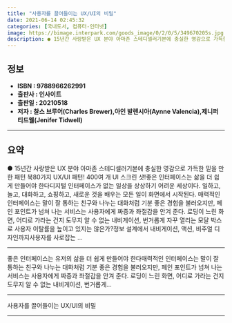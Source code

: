 ```yaml
---
title: "사용자를 끌어들이는 UX/UI의 비밀"
date: 2021-06-14 02:45:32
categories: [국내도서, 컴퓨터-인터넷]
image: https://bimage.interpark.com/goods_image/0/2/0/5/349670205s.jpg
description: ● 15년간 사랑받은 UX 분야 아마존 스테디셀러기본에 충실한 영감으로 가득한 믿을 만한 패턴 북80가지 UX/UI 패턴! 400여 개 UI 스크린 샷!좋은 인터페이스는 삶을 더 쉽게 만들어야 한다디지털 인터페이스가 없는 일상을 상상하기 어려운 세상이다. 일하고, 놀고, 대화하고, 쇼
---
```


## **정보**

- **ISBN : 9788966262991**
- **출판사 : 인사이트**
- **출판일 : 20210518**
- **저자 : 찰스 브루어(Charles Brewer),아인 발렌시아(Aynne Valencia),제니퍼 티드웰(Jenifer Tidwell)**

------



## **요약**

●  15년간 사랑받은 UX 분야 아마존 스테디셀러기본에 충실한 영감으로 가득한 믿을 만한 패턴 북80가지 UX/UI 패턴! 400여 개 UI 스크린 샷!좋은 인터페이스는 삶을 더 쉽게 만들어야 한다디지털 인터페이스가 없는 일상을 상상하기 어려운 세상이다. 일하고, 놀고, 대화하고, 쇼핑하고, 새로운 것을 배우는 모든 일이 화면에서 시작된다. 매력적인 인터페이스는 말이 잘 통하는 친구와 나누는 대화처럼 기분 좋은 경험을 불러오지만, 페인 포인트가 넘쳐 나는 서비스는 사용자에게 짜증과 좌절감을 안겨 준다. 로딩이 느린 화면, 어디로 가라는 건지 도무지 알 수 없는 내비게이션, 번거롭게 자꾸 열리는 모달 박스로 사용자 이탈률을 높이고 있지는 않은가?정보 설계에서 내비게이션, 액션, 비주얼 디자인까지사용자를 사로잡는 ...

------

좋은 인터페이스는 유저의 삶을 더 쉽게 만들어야 한다매력적인 인터페이스는 말이 잘 통하는 친구와 나누는 대화처럼 기분 좋은 경험을 불러오지만, 페인 포인트가 넘쳐 나는 서비스는 사용자에게 짜증과 좌절감을 안겨 준다. 로딩이 느린 화면, 어디로 가라는 건지 도무지 알 수 없는 내비게이션, 번거롭게... 

------


사용자를 끌어들이는 UX/UI의 비밀 

------


